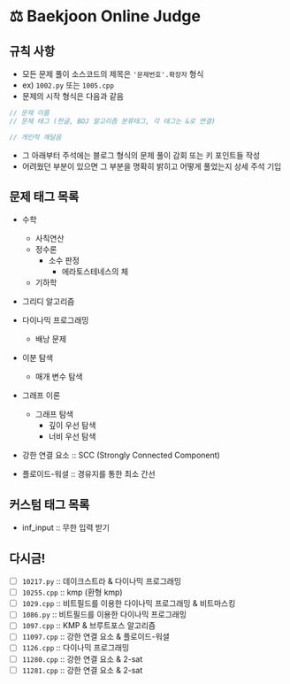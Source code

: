 # ⚖️ Baekjoon Online Judge

## 규칙 사항

- 모든 문제 풀이 소스코드의 제목은 `'문제번호'.확장자` 형식
- ex) `1002.py` 또는 `1005.cpp `
- 문제의 시작 형식은 다음과 같음

```cpp
// 문제 이름
// 문제 태그 (한글, BOJ 알고리즘 분류태그, 각 태그는 &로 연결)

// 개인적 깨달음
```

- 그 아래부터 주석에는 블로그 형식의 문제 풀이 감회 또는 키 포인트들 작성
- 어려웠던 부분이 있으면 그 부분을 명확히 밝히고 어떻게 풀었는지 상세 주석 기입

## 문제 태그 목록

- 수학
    - 사칙연산
    - 정수론
        - 소수 판정
            - 에라토스테네스의 체
    - 기하학

- 그리디 알고리즘
- 다이나믹 프로그래밍
    - 배낭 문제
- 이분 탐색
    - 매개 변수 탐색
- 그래프 이론
    - 그래프 탐색
        - 깊이 우선 탐색
        - 너비 우선 탐색
- 강한 연결 요소 :: SCC (Strongly Connected Component)
- 플로이드-워셜 :: 경유지를 통한 최소 간선

## 커스텀 태그 목록

- inf_input :: 무한 입력 받기

## 다시금!
- [ ] `10217.py` :: 데이크스트라 & 다이나믹 프로그래밍
- [ ] `10255.cpp` :: kmp (환형 kmp)
- [ ] `1029.cpp` :: 비트필드를 이용한 다이나믹 프로그래밍 & 비트마스킹
- [ ] `1086.py` :: 비트필드를 이용한 다이나믹 프로그래밍
- [ ] `1097.cpp` :: KMP & 브루트포스 알고리즘
- [ ] `11097.cpp` :: 강한 연결 요소 & 플로이드-워셜
- [ ] `1126.cpp` :: 다이나믹 프로그래밍
- [ ] `11280.cpp` ::  강한 연결 요소 & 2-sat
- [ ] `11281.cpp` ::  강한 연결 요소 & 2-sat